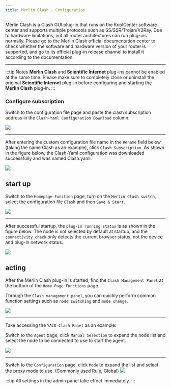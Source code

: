 ```yaml
---
title: Merlin Clash - Configuration
---
```


Merlin Clash is a Clash GUI plug-in that runs on the KoolCenter software center and supports multiple protocols such as SS/SSR/Trojan/V2Ray.
Due to hardware limitations, not all router architectures can run plug-ins normally. Please go to the Merlin Clash official documentation center to check whether the software and hardware version of your router is supported, and go to its official plug-in release channel to install it according to the documentation.

---

:::tip Notes
**Merlin Clash** and **Scientific Internet** plug-ins cannot be enabled at the same time. Please make sure to completely close or uninstall the original **Scientific Internet** plug-in before configuring and starting the **Merlin Clash** plug-in.
:::

### Configure subscription

Switch to the configuration file page and paste the clash subscription address in the `Clash-Yaml Configuration Download` column.

![](https://m.theovan.xyz/img/MerlinClash2.jpeg)

---

After entering the custom configuration file name in the `Rename` field below (taking the name Clash as an example), click `Clash Subscription`. As shown in the figure below, the Clash-Yaml configuration was downloaded successfully and was named Clash.yaml.

![](https://m.theovan.xyz/img/MerlinClash3.jpeg)

## start up

Switch to the `Homepage Function` page, turn on the `Merlin Clash switch`, select the configuration file `Clash` and then `Save & Start`.

![](https://m.theovan.xyz/img/MerlinClash4.jpeg)

---

After successful startup, the `plug-in running status` is as shown in the figure below. The node is not selected by default at startup, and the `connectivity check` only detects the current browser status, not the device and plug-in network status.

![](https://m.theovan.xyz/img/MerlinClash5.jpeg)

## acting

After the Merlin Clash plug-in is started, find the `Clash Management Panel` at the bottom of the `Home Page Functions` page.

Through the `Clash management panel`, you can quickly perform common function settings such as `node switching` and `mode change`.

![](https://m.theovan.xyz/img/MerlinClash6.jpeg)

---

Take accessing the `YACD-Clash Panel` as an example:

Switch to the `Agent` page, click `Manual Selection` to expand the node list and select the node to be connected to use to start the agent.

![](https://m.theovan.xyz/img/MerlinClash7.png)

---

Switch to the `Configuration` page, click `Mode` to expand the list and select the proxy mode to use. (Commonly used Rule, Global)
![](https://m.theovan.xyz/img/MerlinClash8.png)

:::tip
All settings in the admin panel take effect immediately.
:::
